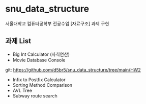 # snu_data_structure

서울대학교 컴퓨터공학부 전공수업 [자료구조] 과제 구현


## 과제 List

- Big Int Calculator (사칙연산)
- Movie Database Console 
 
 git: https://github.com/d5br5/snu_data_structure/tree/main/HW2
- Infix to Postfix Calculator
- Sorting Method Comparison
- AVL Tree
- Subway route search
